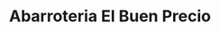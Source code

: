 ---
title: "Abarroteria El Buen Precio"
url: /san-jose-pinula/abarroteria-el-buen-precio/
shop: Kiosk
---